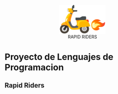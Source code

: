 <p style="display: flex;
 flex-direction: column;
 flex-wrap: nowrap;
 justify-content: center;
 align-items: center;
 align-content: center;" >
    <img src="./resources/images/logos/LOGOrapid-riders.png" width="150px"/>
    RAPID RIDERS
</p>

# Proyecto de Lenguajes de Programacion 

## Rapid Riders